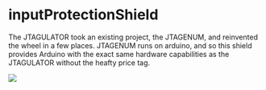 # inputProtectionShield

The JTAGULATOR took an existing project, the JTAGENUM, and reinvented the wheel in a few places. JTAGENUM runs on arduino, and so this shield provides Arduino with the exact same hardware capabilities as the JTAGULATOR without the heafty price tag.


![](http://i.imgur.com/EKaz8NS.png)
